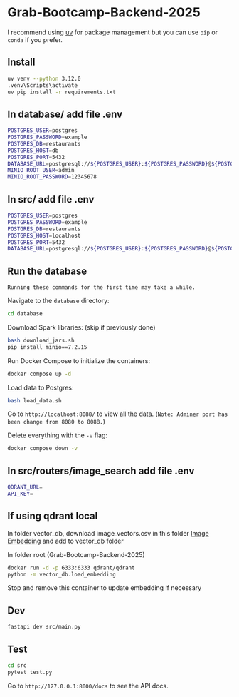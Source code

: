 # Grab-Bootcamp-Backend-2025

I recommend using [uv](https://github.com/astral-sh/uv) for package management but you can use `pip` or `conda` if you prefer.


## Install

```bash
uv venv --python 3.12.0
.venv\Scripts\activate
uv pip install -r requirements.txt
```
## In database/ add file .env
```bash
POSTGRES_USER=postgres
POSTGRES_PASSWORD=example
POSTGRES_DB=restaurants
POSTGRES_HOST=db
POSTGRES_PORT=5432
DATABASE_URL=postgresql://${POSTGRES_USER}:${POSTGRES_PASSWORD}@${POSTGRES_HOST}:${POSTGRES_PORT}/${POSTGRES_DB}
MINIO_ROOT_USER=admin
MINIO_ROOT_PASSWORD=12345678
```
## In src/ add file .env
```bash
POSTGRES_USER=postgres
POSTGRES_PASSWORD=example
POSTGRES_DB=restaurants
POSTGRES_HOST=localhost
POSTGRES_PORT=5432
DATABASE_URL=postgresql://${POSTGRES_USER}:${POSTGRES_PASSWORD}@${POSTGRES_HOST}:${POSTGRES_PORT}/${POSTGRES_DB}
```
## Run the database

`Running these commands for the first time may take a while.`

Navigate to the `database` directory:
```sh
cd database
```

Download Spark libraries: (skip if previously done)
```sh
bash download_jars.sh
pip install minio==7.2.15 
```

Run Docker Compose to initialize the containers:
```sh
docker compose up -d
```

Load data to Postgres:
```sh
bash load_data.sh
```

Go to `http://localhost:8088/` to view all the data. (`Note: Adminer port has been change from 8080 to 8088.`)

Delete everything with the `-v` flag:
```sh
docker compose down -v
```

## In src/routers/image_search add file .env
```bash
QDRANT_URL=
API_KEY=
```

## If using qdrant local
In folder vector_db, download image_vectors.csv in this folder [Image Embedding](https://drive.google.com/drive/folders/1nKzVk1eyjutBAYo34F7gatrBIcarMyNY?usp=sharing) and add to vector_db folder  

In folder root (Grab-Bootcamp-Backend-2025)
```bash
docker run -d -p 6333:6333 qdrant/qdrant
python -m vector_db.load_embedding
```
Stop and remove this container to update embedding if necessary

## Dev

```bash
fastapi dev src/main.py
```

## Test

```bash
cd src
pytest test.py
```

Go to `http://127.0.0.1:8000/docs` to see the API docs.
